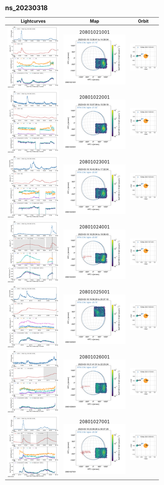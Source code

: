 ## ns_20230318
|  Lightcurves |  Map | Orbit |
|:---:|:---:|:---:|
|[![](ltc_20230318_1325_20801021001_ngs.png)](ltc_20230318_1325_20801021001_ngs.png)|20801021001<br/>[![](map_20230318_1325_20801021001_ngs.png)](map_20230318_1325_20801021001_ngs.png)|[![](orbeph_20230318_1325_20801021001_ngs.png)](orbeph_20230318_1325_20801021001_ngs.png)|
|[![](ltc_20230318_1500_20801022001_ngs.png)](ltc_20230318_1500_20801022001_ngs.png)|20801022001<br/>[![](map_20230318_1500_20801022001_ngs.png)](map_20230318_1500_20801022001_ngs.png)|[![](orbeph_20230318_1500_20801022001_ngs.png)](orbeph_20230318_1500_20801022001_ngs.png)|
|[![](ltc_20230318_1635_20801023001_ngs.png)](ltc_20230318_1635_20801023001_ngs.png)|20801023001<br/>[![](map_20230318_1635_20801023001_ngs.png)](map_20230318_1635_20801023001_ngs.png)|[![](orbeph_20230318_1635_20801023001_ngs.png)](orbeph_20230318_1635_20801023001_ngs.png)|
|[![](ltc_20230318_1815_20801024001_ngs.png)](ltc_20230318_1815_20801024001_ngs.png)|20801024001<br/>[![](map_20230318_1815_20801024001_ngs.png)](map_20230318_1815_20801024001_ngs.png)|[![](orbeph_20230318_1815_20801024001_ngs.png)](orbeph_20230318_1815_20801024001_ngs.png)|
|[![](ltc_20230318_1950_20801025001_ngs.png)](ltc_20230318_1950_20801025001_ngs.png)|20801025001<br/>[![](map_20230318_1950_20801025001_ngs.png)](map_20230318_1950_20801025001_ngs.png)|[![](orbeph_20230318_1950_20801025001_ngs.png)](orbeph_20230318_1950_20801025001_ngs.png)|
|[![](ltc_20230318_2135_20801026001_ngs.png)](ltc_20230318_2135_20801026001_ngs.png)|20801026001<br/>[![](map_20230318_2135_20801026001_ngs.png)](map_20230318_2135_20801026001_ngs.png)|[![](orbeph_20230318_2135_20801026001_ngs.png)](orbeph_20230318_2135_20801026001_ngs.png)|
|[![](ltc_20230318_2300_20801027001_ngs.png)](ltc_20230318_2300_20801027001_ngs.png)|20801027001<br/>[![](map_20230318_2300_20801027001_ngs.png)](map_20230318_2300_20801027001_ngs.png)|[![](orbeph_20230318_2300_20801027001_ngs.png)](orbeph_20230318_2300_20801027001_ngs.png)|
